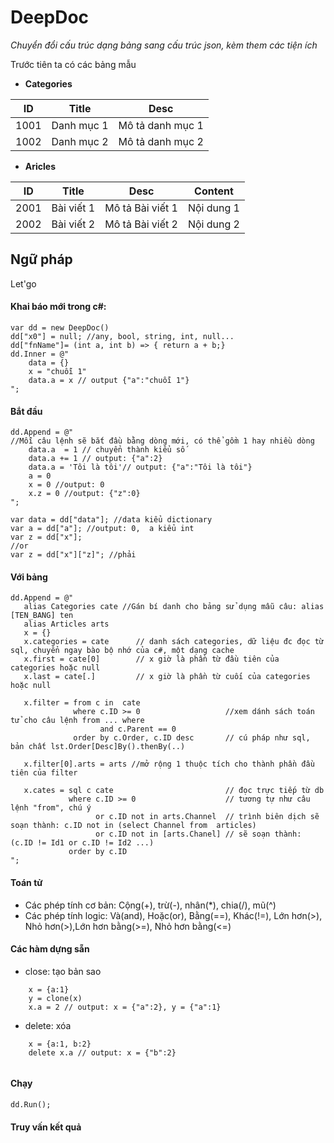 # DeepDoc
*Chuyển đổi cấu trúc dạng bảng sang cấu trúc json, kèm them các tiện ích*



Trước tiên ta có các bảng mẫu

- **Categories**

ID | Title | Desc
------------ | ------------- | -------------
1001 | Danh mục 1 | Mô tả danh mục 1
1002 | Danh mục 2 | Mô tả danh mục 2

- **Aricles**

ID | Title | Desc | Content
------------ | ------------- | ------------- | ---------
2001 | Bài viết 1 | Mô tả Bài viết 1 | Nội dung 1
2002 | Bài viết 2 | Mô tả Bài viết 2 | Nội dung 2


## Ngữ pháp
Let'go

#### Khai báo mới trong c#:
```
var dd = new DeepDoc()
dd["x0"] = null; //any, bool, string, int, null... 
dd["fnName"]= (int a, int b) => { return a + b;}
dd.Inner = @"
    data = {}
    x = "chuỗi 1"
    data.a = x // output {"a":"chuỗi 1"}
";

```

#### Bắt đầu
```
dd.Append = @"
//Mỗi câu lệnh sẽ bắt đầu bằng dòng mới, có thể gồm 1 hay nhiều dòng
    data.a  = 1 // chuyển thành kiểu số
    data.a += 1 // output: {"a":2}
    data.a = 'Tôi là tôi'// output: {"a":"Tôi là tôi"}
    a = 0
    x = 0 //output: 0
    x.z = 0 //output: {"z":0}
";

var data = dd["data"]; //data kiểu dictionary
var a = dd["a"]; //output: 0,  a kiểu int
var z = dd["x"]; 
//or
var z = dd["x"]["z]"; //phải  
```

#### Với bảng
```
dd.Append = @"
   alias Categories cate //Gán bí danh cho bảng sử dụng mẫu câu: alias [TEN_BANG] ten
   alias Articles arts
   x = {}
   x.categories = cate      // danh sách categories, dữ liệu đc đọc từ sql, chuyển ngay bào bộ nhớ của c#, một dạng cache
   x.first = cate[0]        // x giờ là phần từ đầu tiên của categories hoặc null
   x.last = cate[.]         // x giờ là phần từ cuối của categories hoặc null
   
   x.filter = from c in  cate 
              where c.ID >= 0                   //xem dánh sách toán tử cho câu lệnh from ... where 
                    and c.Parent == 0
              order by c.Order, c.ID desc       // cú pháp như sql, bản chất lst.Order[Desc]By().thenBy(..)
              
   x.filter[0].arts = arts //mở rộng 1 thuộc tích cho thành phần đầu tiên của filter
   
   x.cates = sql c cate                         // đọc trực tiếp từ db
             where c.ID >= 0                    // tương tự như câu lệnh "from", chú ý
                   or c.ID not in arts.Channel  // trình biên dịch sẽ soạn thành: c.ID not in (select Channel from  articles)
                   or c.ID not in [arts.Chanel] // sẽ soạn thành: (c.ID != Id1 or c.ID != Id2 ...) 
             order by c.ID
";
```
#### Toán tử
- Các phép tính cơ bản: Cộng(+), trừ(-), nhân(\*), chia(/), mũ(^)
- Các phép tính logic: Và(and), Hoặc(or), Bằng(==), Khác(!=), Lớn hơn(>), Nhỏ hơn(>),Lớn hơn bằng(>=), Nhỏ hơn bằng(<=)

#### Các hàm dựng sẵn
- close: tạo bản sao
```
    x = {a:1}
    y = clone(x)
    x.a = 2 // output: x = {"a":2}, y = {"a":1}
```
- delete: xóa 
```
    x = {a:1, b:2}
    delete x.a // output: x = {"b":2}
    
```

#### Chạy
```
dd.Run();
```

#### Truy vấn kết quả
```


```





